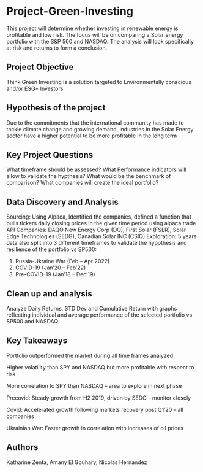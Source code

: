 # Project-Green-Investing
This project will determine whether investing in renewable energy is profitable and low risk. The focus will be on comparing a Solar energy portfolio with the S&amp;P 500 and NASDAQ. The analysis will look specifically at risk and returns to form a conclusion. 

## Project Objective

Think Green Investing is a solution targeted to Environmentally conscious and/or ESG* Investors

## Hypothesis of the project

Due to the commitments that the international community has made to tackle climate change and growing demand, industries in the Solar Energy sector have a higher potential to be more profitable in the long term

## Key Project Questions

What timeframe should be assessed?
What Performance indicators will allow to validate the hypthesis?
What would be the benchmark of comparison? 
What companies will create the ideal portfolio?

## Data Discovery and Analysis 

Sourcing: Using Alpaca, Identified the companies, defined a function that  pulls tickers daily closing prices in the given time period using alpaca trade API
Companies: DAQO New Energy Corp (DQ), First Solar (FSLR), Solar Edge Technologies (SEDG), Canadian Solar INC (CSIQ)
Exploration: 5 years data also split into 3 different timeframes to validate the hypothesis and resilience of the portfolio vs SP500: 
1. Russia-Ukraine War (Feb – Apr 2022)
2. COVID-19 (Jan’20 – Feb’22)
3. Pre-COVID-19 (Jan’18 – Dec’19)

## Clean up and analysis 

Analyze Daily Returns, STD Dev and Cumulative Return with graphs reflecting individual and average performance of the selected portfolio vs SP500 and NASDAQ 

## Key Takeaways

Portfolio outperformed the market during all time frames analyzed

Higher volatility than SPY and NASDAQ but more profitable with respect to risk 

More correlation to SPY than NASDAQ – area to explore in next phase

Precovid: Steady growth from H2 2019, driven by SEDG – monitor closely

Covid: Accelerated growth following markets recovery post Q1’20 – all companies

Ukrainian War: Faster growth in correlation with increases of oil prices

## Authors

Katharine Zenta, Amany El Gouhary, Nicolas Hernandez
